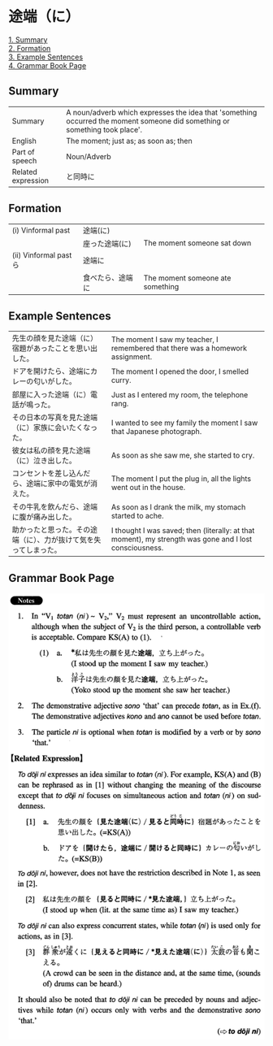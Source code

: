 # 途端（に）

[1. Summary](#summary)<br>
[2. Formation](#formation)<br>
[3. Example Sentences](#example-sentences)<br>
[4. Grammar Book Page](#grammar-book-page)<br>


## Summary

<table><tr>   <td>Summary</td>   <td>A noun/adverb which expresses the idea that 'something occurred the moment someone did something or something took place'.</td></tr><tr>   <td>English</td>   <td>The moment; just as; as soon as; then</td></tr><tr>   <td>Part of speech</td>   <td>Noun/Adverb</td></tr><tr>   <td>Related expression</td>   <td>と同時に</td></tr></table>

## Formation

<table class="table"><tbody><tr class="tr head"><td class="td"><span class="numbers">(i)</span> <span class="bold">Vinformal past</span></td><td class="td"><span class="concept">途端</span><span>(</span><span class="concept">に</span><span>)</span> </td><td class="td"></td></tr><tr class="tr"><td class="td"></td><td class="td"><span>座った</span><span class="concept">途端</span><span>(</span><span class="concept">に</span><span>)</span> </td><td class="td"><span>The moment someone sat down</span></td></tr><tr class="tr head"><td class="td"><span class="numbers">(ii)</span> <span class="bold">Vinformal pastら</span></td><td class="td"><span class="concept">途端に</span></td><td class="td"></td></tr><tr class="tr"><td class="td"></td><td class="td"><span>食べたら、</span><span class="concept">途端に</span></td><td class="td"><span>The moment someone ate something</span></td></tr></tbody></table>

## Example Sentences

<table><tr>   <td>先生の顔を見た途端（に）宿題があったことを思い出した。</td>   <td>The moment I saw my teacher, I remembered that there was a homework assignment.</td></tr><tr>   <td>ドアを開けたら、途端にカレーの匂いがした。</td>   <td>The moment I opened the door, I smelled curry.</td></tr><tr>   <td>部屋に入った途端（に）電話が鳴った。</td>   <td>Just as I entered my room, the telephone rang.</td></tr><tr>   <td>その日本の写真を見た途端（に）家族に会いたくなった。</td>   <td>I wanted to see my family the moment I saw that Japanese photograph.</td></tr><tr>   <td>彼女は私の顔を見た途端（に）泣き出した。</td>   <td>As soon as she saw me, she started to cry.</td></tr><tr>   <td>コンセントを差し込んだら、途端に家中の電気が消えた。</td>   <td>The moment I put the plug in, all the lights went out in the house.</td></tr><tr>   <td>その牛乳を飲んだら、途端に腹が痛み出した。</td>   <td>As soon as I drank the milk, my stomach started to ache.</td></tr><tr>   <td>助かったと思った。その途端（に）、力が抜けて気を失ってしまった。</td>   <td>I thought I was saved; then (literally: at that moment), my strength was gone and I lost consciousness.</td></tr></table>

## Grammar Book Page

![](../img/Intermediate途端(に).png)

